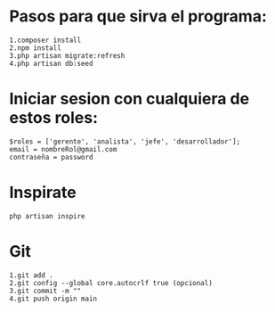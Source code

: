 # Pasos para que sirva el programa:
    1.composer install
    2.npm install
    3.php artisan migrate:refresh
    4.php artisan db:seed 
# Iniciar sesion con cualquiera de estos roles:
    $roles = ['gerente', 'analista', 'jefe', 'desarrollador'];
    email = nombreRol@gmail.com
    contraseña = password
# Inspirate
    php artisan inspire
# Git
    1.git add .
    2.git config --global core.autocrlf true (opcional)
    3.git commit -m "" 
    4.git push origin main
